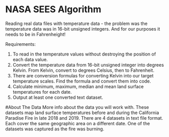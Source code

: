 # NASA SEES Algorithm
Reading real data files with temperature data - the problem was the temperature data was in 16-bit unsigned integers. And for our purposes it needs to be in Fahrenheight! 

Requirements:

1.  To read in the temperature values without destroying the position of each data value.
2.  Convert the temperature data from 16-bit unsigned integer into degrees Kelvin. From Kelvin, convert to degrees Celsius, then to Fahrenheit.
3.  There are conversion formulas for converting Kelvin into  our target temperature scales. Find the formula and convert them into code.
4.  Calculate minimum, maximum, median and mean land surface temperatures for each date.
5.  Output at least one converted text dataset.

#About The Data
More info about the data you will work with. These datasets map land surface temperatures before and during the California Paradise Fire in late 2018 and 2019. There are 4 datasets in text file format. Each cover the same geographic area on a different date. One of the datasets was captured as the fire was burning.
